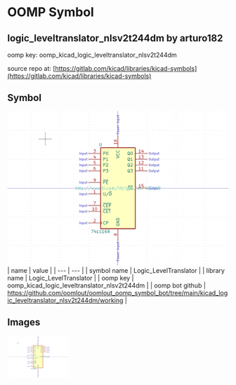 # OOMP Symbol  
## logic_leveltranslator_nlsv2t244dm  by arturo182  
  
oomp key: oomp_kicad_logic_leveltranslator_nlsv2t244dm  
  
source repo at: [https://gitlab.com/kicad/libraries/kicad-symbols](https://gitlab.com/kicad/libraries/kicad-symbols)  
## Symbol  
  
[![working.png](working_600.png)](working.png)  
| name | value | 
| --- | --- | 
| symbol name | Logic_LevelTranslator | 
| library name | Logic_LevelTranslator | 
| oomp key | oomp_kicad_logic_leveltranslator_nlsv2t244dm | 
| oomp bot github | https://github.com/oomlout/oomlout_oomp_symbol_bot/tree/main/kicad_logic_leveltranslator_nlsv2t244dm/working | 
## Images  
  
[![working.png](working_140.png)](working.png)  
